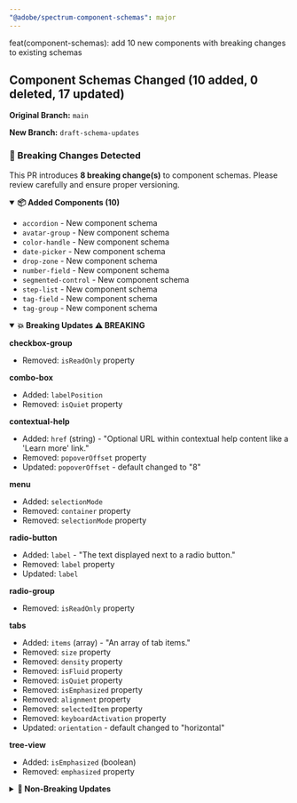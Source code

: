 ```yaml
---
"@adobe/spectrum-component-schemas": major
---
```


feat(component-schemas): add 10 new components with breaking changes to existing schemas

## Component Schemas Changed (10 added, 0 deleted, 17 updated)

**Original Branch:** `main`

**New Branch:** `draft-schema-updates`

### 🚨 Breaking Changes Detected

This PR introduces **8 breaking change(s)** to component schemas. Please review carefully and ensure proper versioning.

<details open><summary><strong>📦 Added Components (10)</strong></summary>

- `accordion` - New component schema
- `avatar-group` - New component schema
- `color-handle` - New component schema
- `date-picker` - New component schema
- `drop-zone` - New component schema
- `number-field` - New component schema
- `segmented-control` - New component schema
- `step-list` - New component schema
- `tag-field` - New component schema
- `tag-group` - New component schema

</details>

<details open><summary><strong>💥 Breaking Updates ⚠️ BREAKING</strong></summary>

**checkbox-group**

- Removed: `isReadOnly` property

**combo-box**

- Added: `labelPosition`
- Removed: `isQuiet` property

**contextual-help**

- Added: `href` (string) - "Optional URL within contextual help content like a 'Learn more' link."
- Removed: `popoverOffset` property
- Updated: `popoverOffset` - default changed to "8"

**menu**

- Added: `selectionMode`
- Removed: `container` property
- Removed: `selectionMode` property

**radio-button**

- Added: `label` - "The text displayed next to a radio button."
- Removed: `label` property
- Updated: `label`

**radio-group**

- Removed: `isReadOnly` property

**tabs**

- Added: `items` (array) - "An array of tab items."
- Removed: `size` property
- Removed: `density` property
- Removed: `isFluid` property
- Removed: `isQuiet` property
- Removed: `isEmphasized` property
- Removed: `alignment` property
- Removed: `selectedItem` property
- Removed: `keyboardActivation` property
- Updated: `orientation` - default changed to "horizontal"

**tree-view**

- Added: `isEmphasized` (boolean)
- Removed: `emphasized` property

</details>

<details><summary><strong>🔄 Non-Breaking Updates</strong></summary>

**breadcrumbs**

- Added: `isMultiline` (boolean) - "If true, the breadcrumb items will wrap to multiple lines."
- Added: `size` (string, default: m) - "Controls the overall size of the breadcrumb component."
- Added: `items` (array) - "An array of breadcrumb items."
- Added: `separator` (string, default: chevron) - "The separator icon used between breadcrumb items."
- Added: `isTruncated` (boolean) - "If true, the breadcrumb item is truncated and displayed as icon only."
- Added: `sizeOverride` (string) - "Overrides the size of the breadcrumb items when isMultiline is true."

**button-group**

- Added: `overflowMode` (string, default: wrap)

**color-slider**

- Added: `channel` (string, default: hue) - "Which channel of the color this slider controls. Use 'alpha' for opacity."
- Updated: `value` - "Number (from minValue to maxValue)."

**divider**

- Updated: `size` - default changed to "s"

**in-line-alert**

- Added: `style` (string, default: outline) - "The visual style of the alert."
- Added: `href` (string) - "Optional URL within in-line alert content like a 'Learn more' link."
- Added: `heading` (string) - "Optional heading text displayed at the top of the alert."
- Added: `actionLabel` (string) - "If undefined, this button does not appear."
- Updated: `variant`

**slider**

- Added: `isRange` (boolean) - "If true, the slider will allow selection of a range of values by displaying two handles."

**swatch-group**

- Added: `cornerRadius` (string, default: none) - "Determines the corner radius of each swatch in the group. Partial refers to corner-radius-75."

**swatch**

- Added: `cornerRounding` - "Determines the corner radius of the swatch. Partial refers to corner-radius-75."
- Updated: `cornerRounding` - default changed to "none"

**text-field**

- Updated: `isError` - "If there is an error, this property overrides show valid icon."

</details>
